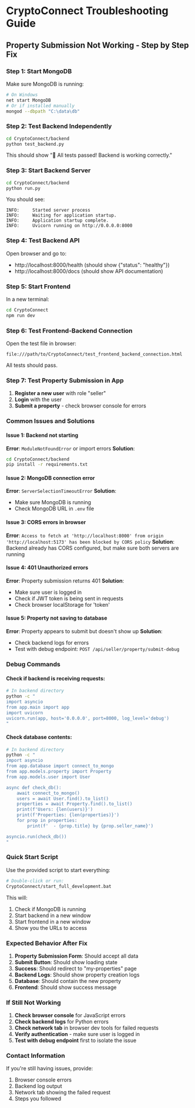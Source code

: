 # CryptoConnect Troubleshooting Guide

## Property Submission Not Working - Step by Step Fix

### Step 1: Start MongoDB
Make sure MongoDB is running:
```bash
# On Windows
net start MongoDB
# Or if installed manually
mongod --dbpath "C:\data\db"
```

### Step 2: Test Backend Independently
```bash
cd CryptoConnect/backend
python test_backend.py
```
This should show "🎉 All tests passed! Backend is working correctly."

### Step 3: Start Backend Server
```bash
cd CryptoConnect/backend
python run.py
```
You should see:
```
INFO:     Started server process
INFO:     Waiting for application startup.
INFO:     Application startup complete.
INFO:     Uvicorn running on http://0.0.0.0:8000
```

### Step 4: Test Backend API
Open browser and go to:
- http://localhost:8000/health (should show {"status": "healthy"})
- http://localhost:8000/docs (should show API documentation)

### Step 5: Start Frontend
In a new terminal:
```bash
cd CryptoConnect
npm run dev
```

### Step 6: Test Frontend-Backend Connection
Open the test file in browser:
```
file:///path/to/CryptoConnect/test_frontend_backend_connection.html
```
All tests should pass.

### Step 7: Test Property Submission in App

1. **Register a new user** with role "seller"
2. **Login** with the user
3. **Submit a property** - check browser console for errors

### Common Issues and Solutions

#### Issue 1: Backend not starting
**Error**: `ModuleNotFoundError` or import errors
**Solution**: 
```bash
cd CryptoConnect/backend
pip install -r requirements.txt
```

#### Issue 2: MongoDB connection error
**Error**: `ServerSelectionTimeoutError`
**Solution**: 
- Make sure MongoDB is running
- Check MongoDB URL in `.env` file

#### Issue 3: CORS errors in browser
**Error**: `Access to fetch at 'http://localhost:8000' from origin 'http://localhost:5173' has been blocked by CORS policy`
**Solution**: Backend already has CORS configured, but make sure both servers are running

#### Issue 4: 401 Unauthorized errors
**Error**: Property submission returns 401
**Solution**: 
- Make sure user is logged in
- Check if JWT token is being sent in requests
- Check browser localStorage for 'token'

#### Issue 5: Property not saving to database
**Error**: Property appears to submit but doesn't show up
**Solution**: 
- Check backend logs for errors
- Test with debug endpoint: `POST /api/seller/property/submit-debug`

### Debug Commands

#### Check if backend is receiving requests:
```bash
# In backend directory
python -c "
import asyncio
from app.main import app
import uvicorn
uvicorn.run(app, host='0.0.0.0', port=8000, log_level='debug')
"
```

#### Check database contents:
```bash
# In backend directory
python -c "
import asyncio
from app.database import connect_to_mongo
from app.models.property import Property
from app.models.user import User

async def check_db():
    await connect_to_mongo()
    users = await User.find().to_list()
    properties = await Property.find().to_list()
    print(f'Users: {len(users)}')
    print(f'Properties: {len(properties)}')
    for prop in properties:
        print(f'  - {prop.title} by {prop.seller_name}')

asyncio.run(check_db())
"
```

### Quick Start Script
Use the provided script to start everything:
```bash
# Double-click or run:
CryptoConnect/start_full_development.bat
```

This will:
1. Check if MongoDB is running
2. Start backend in a new window
3. Start frontend in a new window
4. Show you the URLs to access

### Expected Behavior After Fix

1. **Property Submission Form**: Should accept all data
2. **Submit Button**: Should show loading state
3. **Success**: Should redirect to "my-properties" page
4. **Backend Logs**: Should show property creation logs
5. **Database**: Should contain the new property
6. **Frontend**: Should show success message

### If Still Not Working

1. **Check browser console** for JavaScript errors
2. **Check backend logs** for Python errors
3. **Check network tab** in browser dev tools for failed requests
4. **Verify authentication** - make sure user is logged in
5. **Test with debug endpoint** first to isolate the issue

### Contact Information
If you're still having issues, provide:
1. Browser console errors
2. Backend log output
3. Network tab showing the failed request
4. Steps you followed